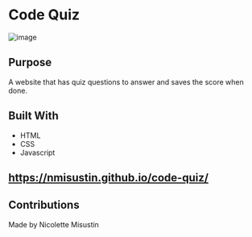 # Code Quiz
![image](https://user-images.githubusercontent.com/78009246/111251413-650b6400-85cc-11eb-9567-e9d87730867c.png)
## Purpose
A website that has quiz questions to answer and saves the score when done.
## Built With
* HTML
* CSS
* Javascript
## https://nmisustin.github.io/code-quiz/
## Contributions
Made by Nicolette Misustin
